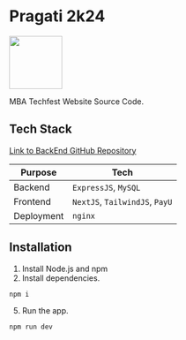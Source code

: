 # Pragati 2k24

<img src="https://github.com/Ashrockzzz2003/pragati24_web/assets/90165751/0869ceee-4c81-4e40-94f1-cf72c0e95d78" style="height: 96px;" />

MBA Techfest Website Source Code.

## Tech Stack

[Link to BackEnd GitHub Repository](https://github.com/Ashrockzzz2003/pragati_backend_2024)

| Purpose | Tech |
| --- | --- |
| Backend | `ExpressJS`, `MySQL` |
| Frontend | `NextJS`, `TailwindJS`, `PayU` |
| Deployment | `nginx` |

## Installation

1. Install Node.js and npm
2. Install dependencies.

```
npm i
```

5. Run the app.

```
npm run dev
```
